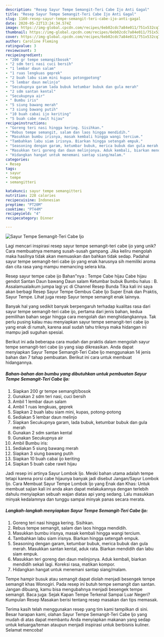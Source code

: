 ```yaml
---
description: "Resep Sayur Tempe Semangit-Teri Cabe Ijo Anti Gagal"
title: "Resep Sayur Tempe Semangit-Teri Cabe Ijo Anti Gagal"
slug: 1160-resep-sayur-tempe-semangit-teri-cabe-ijo-anti-gagal
date: 2020-05-22T13:24:34.574Z
image: https://img-global.cpcdn.com/recipes/6eb02cdc7a84e011/751x532cq70/sayur-tempe-semangit-teri-cabe-ijo-foto-resep-utama.jpg
thumbnail: https://img-global.cpcdn.com/recipes/6eb02cdc7a84e011/751x532cq70/sayur-tempe-semangit-teri-cabe-ijo-foto-resep-utama.jpg
cover: https://img-global.cpcdn.com/recipes/6eb02cdc7a84e011/751x532cq70/sayur-tempe-semangit-teri-cabe-ijo-foto-resep-utama.jpg
author: Caroline Fleming
ratingvalue: 3
reviewcount: 3
recipeingredient:
- "200 gr tempe semangitbosok"
- "2 sdm teri nasi cuci bersih"
- "1 lembar daun salam"
- "1 ruas lengkuas geprek"
- "2 buah labu siam mini kupas potongpotong"
- "5 lembar daun melinjo"
- "Secukupnya garam lada bubuk ketumbar bubuk dan gula merah"
- "2 sdm santan kental"
- "Secukupnya air"
- " Bumbu iris"
- "5 siung bawang merah"
- "3 siung bawang putih"
- "10 buah cabai ijo keriting"
- "5 buah cabe rawit hijau"
recipeinstructions:
- "Goreng teri nasi hingga kering. Sisihkan."
- "Rebus tempe semangit, salam dan laos hingga mendidih."
- "Masukkan bumbu irisnya, masak kembali hingga wangi tercium."
- "Tambahkan labu siam irisnya. Biarkan hingga setengah empuk."
- "Seasoning dengan garam, ketumbar bubuk, merica bubuk dan gula merah. Masukkan santan kental, aduk rata. Biarkan mendidih dan labu siam empuk."
- "Masukkan teri goreng dan daun melinjonya. Aduk kembali, biarkan mendidih sekali lagi. Koreksi rasa, matikan kompor."
- "Hidangkan hangat untuk menemani santap siang/malam."
categories:
- Resep
tags:
- sayur
- tempe
- semangitteri

katakunci: sayur tempe semangitteri 
nutrition: 228 calories
recipecuisine: Indonesian
preptime: "PT20M"
cooktime: "PT44M"
recipeyield: "4"
recipecategory: Dinner

---
```



![Sayur Tempe Semangit-Teri Cabe Ijo](https://img-global.cpcdn.com/recipes/6eb02cdc7a84e011/751x532cq70/sayur-tempe-semangit-teri-cabe-ijo-foto-resep-utama.jpg)

Lagi mencari inspirasi resep sayur tempe semangit-teri cabe ijo yang unik? Cara membuatnya memang susah-susah gampang. Jika keliru mengolah maka hasilnya tidak akan memuaskan dan bahkan tidak sedap. Padahal sayur tempe semangit-teri cabe ijo yang enak harusnya sih memiliki aroma dan cita rasa yang mampu memancing selera kita.

Resep sayur tempe cabe ijo Bahan&#34;nya : Tempe Cabe hijau Cabe hijau gendot Santan Daun bawang Daun salam Ketumbar bubuk Bumbu halus : B. Assalamualaikum jumpa lagi yc di Channel Resep Bunda Tika kali ini saya akan berbagi Resep Sayur Tempe Gembus Cabe Ijo Super Enak dan Praktis, Sayur Tempe. Lihat juga resep Sayur tempe semangit enak lainnya.

Banyak hal yang sedikit banyak berpengaruh terhadap kualitas rasa dari sayur tempe semangit-teri cabe ijo, pertama dari jenis bahan, kedua pemilihan bahan segar hingga cara mengolah dan menghidangkannya. Tak perlu pusing kalau mau menyiapkan sayur tempe semangit-teri cabe ijo yang enak di rumah, karena asal sudah tahu triknya maka hidangan ini mampu jadi suguhan spesial.


Berikut ini ada beberapa cara mudah dan praktis dalam mengolah sayur tempe semangit-teri cabe ijo yang siap dikreasikan. Anda dapat menyiapkan Sayur Tempe Semangit-Teri Cabe Ijo menggunakan 14 jenis bahan dan 7 tahap pembuatan. Berikut ini cara untuk membuat hidangannya.

<!--inarticleads1-->

##### Bahan-bahan dan bumbu yang dibutuhkan untuk pembuatan Sayur Tempe Semangit-Teri Cabe Ijo:

1. Siapkan 200 gr tempe semangit/bosok
1. Gunakan 2 sdm teri nasi, cuci bersih
1. Ambil 1 lembar daun salam
1. Ambil 1 ruas lengkuas, geprek
1. Siapkan 2 buah labu siam mini, kupas, potong-potong
1. Sediakan 5 lembar daun melinjo
1. Siapkan Secukupnya garam, lada bubuk, ketumbar bubuk dan gula merah
1. Gunakan 2 sdm santan kental
1. Gunakan Secukupnya air
1. Ambil  Bumbu iris:
1. Sediakan 5 siung bawang merah
1. Siapkan 3 siung bawang putih
1. Siapkan 10 buah cabai ijo keriting
1. Siapkan 5 buah cabe rawit hijau


Jadi resep ini artinya Sayur Lombok Ijo. Meski bahan utama adalah tempe tetapi karena porsi cabe hijaunya banyak jadi disebut Jangan/Sayur Lombok Ijo. Cara Membuat Sayur Tempe Lombok Ijo yang Enak dan Khas: Untuk membuat sajian kali ini anda akan dapat melakukannya dengan terlebih dahulu menyiapkan sebuah wajan diatas api yang sedang. Lalu masukkan minyak kedalamnya dan tunggu sampai minyak panas secara merata. 

<!--inarticleads2-->

##### Langkah-langkah menyiapkan Sayur Tempe Semangit-Teri Cabe Ijo:

1. Goreng teri nasi hingga kering. Sisihkan.
1. Rebus tempe semangit, salam dan laos hingga mendidih.
1. Masukkan bumbu irisnya, masak kembali hingga wangi tercium.
1. Tambahkan labu siam irisnya. Biarkan hingga setengah empuk.
1. Seasoning dengan garam, ketumbar bubuk, merica bubuk dan gula merah. Masukkan santan kental, aduk rata. Biarkan mendidih dan labu siam empuk.
1. Masukkan teri goreng dan daun melinjonya. Aduk kembali, biarkan mendidih sekali lagi. Koreksi rasa, matikan kompor.
1. Hidangkan hangat untuk menemani santap siang/malam.


Tempe hampir busuk atau semangit dapat diolah menjadi besengek tempe semangit khas Wonogiri. Pada resep ini butuh tempe semangit dan santan. Jangan dibuang, kamu bisa mengubahnya menjadi besengek tempe semangit. Baca juga: Sejak Kapan Tempe Terkenal Sampai Luar Negeri? Kumpulan Resep Masakan berisi tentang resep masakan dan tips memasak. 

Terima kasih telah menggunakan resep yang tim kami tampilkan di sini. Besar harapan kami, olahan Sayur Tempe Semangit-Teri Cabe Ijo yang mudah di atas dapat membantu Anda menyiapkan makanan yang sedap untuk keluarga/teman ataupun menjadi inspirasi untuk berbisnis kuliner. Selamat mencoba!
